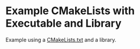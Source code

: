 <h1>Example CMakeLists with Executable and Library</h1>

Example using a <a href="https://github.com/JuniorTrojilio/Learning_CMake/blob/master/Create_a_exe_and_lib/CMakeLists.txt">CMakeLists.txt</a> and a library.
